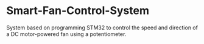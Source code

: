 # Smart-Fan-Control-System
System based on programming STM32 to control the speed and direction of a DC motor-powered fan using a potentiometer.
